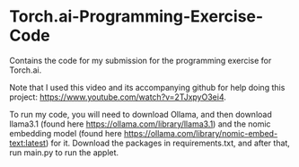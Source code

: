 # Torch.ai-Programming-Exercise-Code
Contains the code for my submission for the programming exercise for Torch.ai.

Note that I used this video and its accompanying github for help doing this project: https://www.youtube.com/watch?v=2TJxpyO3ei4.

To run my code, you will need to download Ollama, and then download llama3.1 (found here https://ollama.com/library/llama3.1) and 
the nomic embedding model (found here https://ollama.com/library/nomic-embed-text:latest) for it. Download the packages in requirements.txt, and after that, run main.py to run the applet.